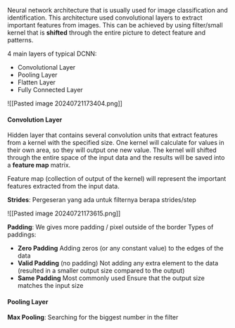Neural network architecture that is usually used for image classification and identification. This architecture used convolutional layers to extract important features from images. This can be achieved by using filter/small kernel that is **shifted** through the entire picture to detect feature and patterns.

4 main layers of typical DCNN:
- Convolutional Layer
- Pooling Layer
- Flatten Layer
- Fully Connected Layer

![[Pasted image 20240721173404.png]]

#### Convolution Layer
Hidden layer that contains several convolution units that extract features from a kernel with the specified size. One kernel will calculate for values in their own area, so they will output one new value. The kernel will shifted through the entire space of the input data and the results will be saved into a **feature map** matrix.

Feature map (collection of output of the kernel) will represent the important features extracted from the input data.

**Strides**: Pergeseran yang ada untuk filternya berapa strides/step


![[Pasted image 20240721173615.png]]

**Padding**: We gives more padding / pixel outside of the border
Types of paddings:
- **Zero Padding**
  Adding zeros (or any constant value) to the edges of the data
- **Valid Padding** (no padding)
  Not adding any extra element to the data (resulted in a smaller output size compared to the output)
- **Same Padding**
  Most commonly used
  Ensure that the output size matches the input size 
#### Pooling Layer
**Max Pooling**: Searching for the biggest number in the filter
